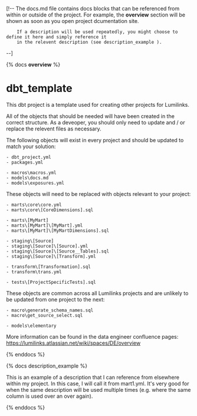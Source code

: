 
[!--    The docs.md file contains docs blocks that can be referenced from within or outside of the project.
        For example, the __overview__ section will be shown as soon as you open project dcumentation site.
        
        If a description will be used repeatedly, you might choose to define it here and simply reference it
        in the relevent description (see description_example ).
--]

{% docs __overview__ %}
# dbt_template
This dbt project is a template used for creating other projects for Lumilinks.

All of the objects that should be needed will have been created in the correct structure.
As a deveoper, you should only need to update and / or replace the relevent files as necessary.

The following objects will exist in every project and should be updated to match your solution:

    - dbt_project.yml
    - packages.yml
    
    - macros\macros.yml
    - models\docs.md
    - models\exposures.yml

These objects will need to be replaced with objects relevant to your project:

    - marts\core\core.yml
    - marts\core\[CoreDimensions].sql

    - marts\[MyMart]
    - marts\[MyMart]\[MyMart].yml
    - marts\[MyMart]\[MyMartDimensions].sql

    - staging\[Source]
    - staging\[Source]\[Source].yml
    - staging\[Source]\[Source__Tables].sql
    - staging\[Source]\[Transform].yml

    - transform\[Transformation].sql
    - transform\trans.yml

    - tests\[ProjectSpecificTests].sql

These objects are common across all Lumilinks projects and are unlikely to be updated from
one project to the next:

    - macro\generate_schema_names.sql
    - macro\get_source_select.sql

    - models\elementary

More information can be found in the data engineer confluence pages: https://lumilinks.atlassian.net/wiki/spaces/DE/overview

{% enddocs %}


{% docs description_example %}

This is an example of a description that I can reference from elsewhere within my project.
In this case, I will call it from mart1.yml.
It's very good for when the same description will be used multiple times (e.g. where the same column is used over an over again).

{% enddocs %}